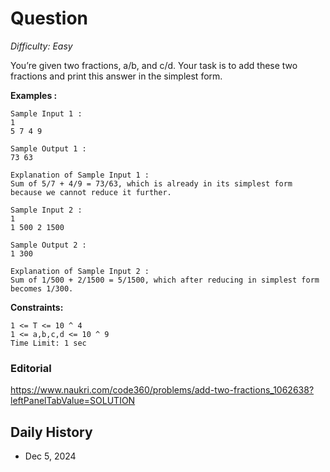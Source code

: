 # Question 

_Difficulty: Easy_

You’re given two fractions, a/b, and c/d. Your task is to add these two fractions and print this answer in the simplest form.

**Examples :**
```
Sample Input 1 :
1
5 7 4 9

Sample Output 1 :
73 63

Explanation of Sample Input 1 :
Sum of 5/7 + 4/9 = 73/63, which is already in its simplest form because we cannot reduce it further.

Sample Input 2 :
1
1 500 2 1500

Sample Output 2 :
1 300

Explanation of Sample Input 2 :
Sum of 1/500 + 2/1500 = 5/1500, which after reducing in simplest form becomes 1/300.
```

**Constraints:**
```
1 <= T <= 10 ^ 4
1 <= a,b,c,d <= 10 ^ 9
Time Limit: 1 sec
```

### Editorial
https://www.naukri.com/code360/problems/add-two-fractions_1062638?leftPanelTabValue=SOLUTION

## Daily History
- Dec 5, 2024